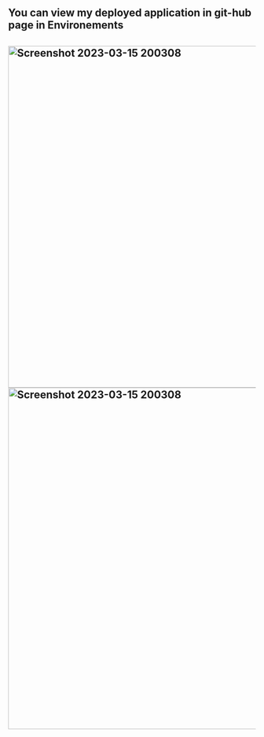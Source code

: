 <h2> You can view my deployed application in git-hub page in Environements <h2>

<img width="695" alt="Screenshot 2023-03-15 200308" src="https://user-images.githubusercontent.com/121575241/226189568-189f9f5e-07c0-425f-9cfd-f734487d84e3.png">

  <img width="695" alt="Screenshot 2023-03-15 200308" src="https://user-images.githubusercontent.com/121575241/226189779-0ce787fa-d09d-4c7f-b0c5-16846c42013a.png">
